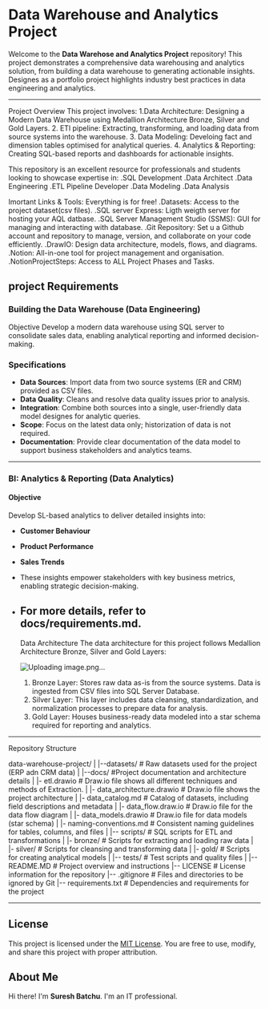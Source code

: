 # Data Warehouse and Analytics Project

Welcome to the **Data Warehose and Analytics Project** repository!
This project demonstrates a comprehensive data warehousing and analytics solution, from building a data warehouse to generating actionable insights. Designes as a portfolio project highlights industry best practices in data engineering and analytics.

----
Project Overview
This project involves:
 1.Data Architecture: Designing a Modern Data Warehouse using Medallion Architecture Bronze, Silver and Gold Layers.
 2. ETl pipeline: Extracting, transforming, and loading data from source systems into the warehouse.
 3. Data Modeling: Develoing fact and dimension tables optimised for analytical queries.
 4. Analytics & Reporting: Creating SQL-based reports and dashboards for actionable insights.

 This repository is an excellent resource for professionals and students looking to showcase expertise in:
 .SQL Development
 .Data Architect
 .Data Engineering
 .ETL Pipeline Developer
 .Data Modeling
 .Data Analysis

 Imortant Links & Tools:
 Everything is for free!
  .Datasets: Access to the project dataset(csv files).
  .SQL server Express: Ligth weigth server for hosting your AQL datbase.
  .SQL Server Management Studio (SSMS): GUI for managing and interacting with database.
  .Git Repository: Set u a Github account and repository to manage, version, and collaborate on your code efficiently.
  .DrawIO: Design data architecture, models, flows, and diagrams.
  .Notion: All-in-one tool for project management and organisation.
  .NotionProjectSteps: Access to ALL Project Phases and Tasks.
  
  
 

## project Requirements

### Building the Data Warehouse (Data Engineering)

 Objective
 Develop a modern data warehouse using SQL server to consolidate sales data, enabling analytical reporting and informed decision-making.

 ### Specifications
 - **Data Sources**: Import data from two source systems (ER and CRM) provided as CSV files.
 - **Data Quality**: Cleans and resolve data quality issues prior to analysis.
 - **Integration**: Combine both sources into a single, user-friendly data model designes for analytic queries.
 - **Scope**: Focus on the latest data only; historization of data is not required.
 - **Documentation**: Provide clear documentation of the data model to support business stakeholders and analytics teams.

 - ---

 ### BI: Analytics & Reporting (Data Analytics)

 #### Objective
 Develop SL-based analytics to deliver detailed insights into:
 - **Customer Behaviour**
 - **Product Performance**
 - **Sales Trends**

 - These insights empower stakeholders with key business metrics, enabling strategic decision-making.
 - For more details, refer to docs/requirements.md.
   -----------
   Data Architecture
   The data architecture for this project follows Medallion Architecture Bronze, Silver and Gold Layers:

   ![Uploading image.png…]()

   1. Bronze Layer: Stores raw data as-is from the source systems. Data is ingested from CSV files into SQL Server Database.
   2. Silver Layer: This layer includes data cleansing, standardization, and normalization processes to prepare data for analysis.
   3. Gold Layer: Houses business-ready data modeled into a star schema required for reporting and analytics.

 - ---
 Repository Structure

 data-warehouse-project/
 |
 |--datasets/                   # Raw datasets used for the project (ERP adn CRM data)
 |
 |--docs/                       #Project documentation and architecture details
 |   |- etl.drawio              # Draw.io file shows all different techniques and methods of Extraction.
 |   |- data_architecture.drawio # Draw.io file shows the project architecture
 |   |- data_catalog.md         # Catalog of datasets, including field descriptions and metadata
 |   |- data_flow.draw.io       # Draw.io file for the data flow diagram
 |   |- data_models.drawio      # Draw.io file for data models (star schema)
 |   |- naming-conventions.md   # Consistent naming guidelines for tables, columns, and files
 |
 |-- scripts/                   # SQL scripts for ETL and transformations
 |   |- bronze/                 # Scripts for extracting and loading raw data
 |   |- silver/                 # Scripts for cleansing and transforming data
 |   |- gold/                   # Scripts for creating analytical models
 |
 |-- tests/                     # Test scripts and quality files
 |
 |-- README.MD                  # Project overview and instructions
 |-- LICENSE                    # License information for the repository
 |-- .gitignore                 # Files and directories to be ignored by Git
 |-- requirements.txt           # Dependencies and requirements for the project  

 -----------------------------------------------------------------------------------------------------------

 ## License

 This project is licensed under the [MIT License](License). You are free to use, modify, and share this project with proper attribution.

 ## About Me

 Hi there! I'm **Suresh Batchu**. I'm an IT professional.

 
